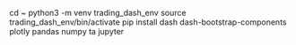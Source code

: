 cd ~
python3 -m venv trading_dash_env
source trading_dash_env/bin/activate
pip install dash dash-bootstrap-components plotly pandas numpy ta jupyter

